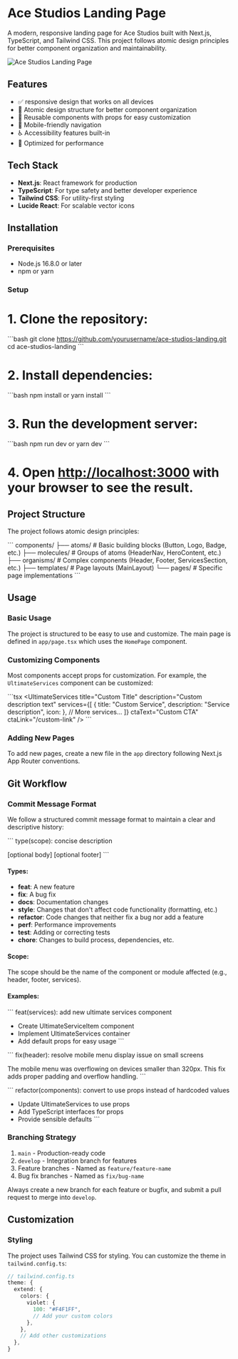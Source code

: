 # Ace Studios Landing Page

A modern, responsive landing page for Ace Studios built with Next.js, TypeScript, and Tailwind CSS. This project follows atomic design principles for better component organization and maintainability.

![Ace Studios Landing Page](https://placeholder.svg?height=300&width=600&text=Ace+Studios+Landing+Page)

## Features

- ✅ responsive design that works on all devices
- 🧩 Atomic design structure for better component organization
- 🔄 Reusable components with props for easy customization
- 📱 Mobile-friendly navigation
- ♿ Accessibility features built-in
- 🚀 Optimized for performance

## Tech Stack

- **Next.js**: React framework for production
- **TypeScript**: For type safety and better developer experience
- **Tailwind CSS**: For utility-first styling
- **Lucide React**: For scalable vector icons

## Installation

### Prerequisites

- Node.js 16.8.0 or later
- npm or yarn

### Setup

# 1. Clone the repository:

\`\`\`bash
git clone https://github.com/yourusername/ace-studios-landing.git
cd ace-studios-landing
\`\`\`

# 2. Install dependencies:

\`\`\`bash
npm install
or
yarn install
\`\`\`

# 3. Run the development server:

\`\`\`bash
npm run dev
or
yarn dev
\`\`\`

# 4. Open [http://localhost:3000](http://localhost:3000) with your browser to see the result.

## Project Structure

The project follows atomic design principles:

\`\`\`
components/
├── atoms/         # Basic building blocks (Button, Logo, Badge, etc.)
├── molecules/     # Groups of atoms (HeaderNav, HeroContent, etc.)
├── organisms/     # Complex components (Header, Footer, ServicesSection, etc.)
├── templates/     # Page layouts (MainLayout)
└── pages/         # Specific page implementations
\`\`\`

## Usage

### Basic Usage

The project is structured to be easy to use and customize. The main page is defined in `app/page.tsx` which uses the `HomePage` component.

### Customizing Components

Most components accept props for customization. For example, the `UltimateServices` component can be customized:

\`\`\`tsx
<UltimateServices 
  title="Custom Title"
  description="Custom description text"
  services={[
    {
      title: "Custom Service",
      description: "Service description",
      icon: <YourIcon />
    },
    // More services...
  ]}
  ctaText="Custom CTA"
  ctaLink="/custom-link"
/>
\`\`\`

### Adding New Pages

To add new pages, create a new file in the `app` directory following Next.js App Router conventions.

## Git Workflow

### Commit Message Format

We follow a structured commit message format to maintain a clear and descriptive history:

\`\`\`
type(scope): concise description

[optional body]
[optional footer]
\`\`\`

#### Types:

- **feat**: A new feature
- **fix**: A bug fix
- **docs**: Documentation changes
- **style**: Changes that don't affect code functionality (formatting, etc.)
- **refactor**: Code changes that neither fix a bug nor add a feature
- **perf**: Performance improvements
- **test**: Adding or correcting tests
- **chore**: Changes to build process, dependencies, etc.

#### Scope:

The scope should be the name of the component or module affected (e.g., header, footer, services).

#### Examples:

\`\`\`
feat(services): add new ultimate services component

- Create UltimateServiceItem component
- Implement UltimateServices container
- Add default props for easy usage
\`\`\`

\`\`\`
fix(header): resolve mobile menu display issue on small screens

The mobile menu was overflowing on devices smaller than 320px.
This fix adds proper padding and overflow handling.
\`\`\`

\`\`\`
refactor(components): convert to use props instead of hardcoded values

- Update UltimateServices to use props
- Add TypeScript interfaces for props
- Provide sensible defaults
\`\`\`

### Branching Strategy

1. `main` - Production-ready code
2. `develop` - Integration branch for features
3. Feature branches - Named as `feature/feature-name`
4. Bug fix branches - Named as `fix/bug-name`

Always create a new branch for each feature or bugfix, and submit a pull request to merge into `develop`.

## Customization

### Styling

The project uses Tailwind CSS for styling. You can customize the theme in `tailwind.config.ts`:

```ts
// tailwind.config.ts
theme: {
  extend: {
    colors: {
      violet: {
        100: "#F4F1FF",
        // Add your custom colors
      },
    },
    // Add other customizations
  },
}
